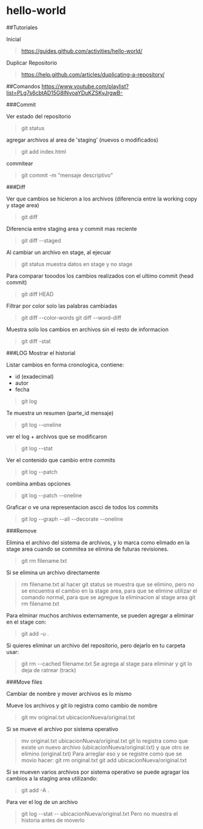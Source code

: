 # hello-world

##Tutoriales

Inicial
>https://guides.github.com/activities/hello-world/

Duplicar Repositorio
>https://help.github.com/articles/duplicating-a-repository/


##Comandos
https://www.youtube.com/playlist?list=PLg7s6cbtAD15G8lNyoaYDuKZSKyJrgwB-

###Commit

Ver estado del repositorio
>git status

agregar archivos al area de 'staging' (nuevos o modificados)
>git add index.html

commitear
>git commit -m "mensaje descriptivo"


###Diff

Ver que cambios se hicieron a los archivos (diferencia entre la working copy y stage area)
>git diff

Diferencia entre staging area y commit mas reciente
>git diff --staged

Al cambiar un archivo en stage, al ejecuar
>git status
muestra datos en stage y no stage

Para comparar tooodos los cambios realizados con el ultimo commit (head commit)
>git diff HEAD

Filtrar por color solo las palabras cambiadas
>git diff --color-words
>git diff --word-diff

Muestra solo los cambios en archivos sin el resto de informacion
>git diff -stat

###LOG
Mostrar el historial

Listar cambios en forma cronologica, contiene:
- id (exadecimal)
- autor
- fecha
>git log

Te muestra un resumen (parte_id mensaje)
>git log --oneline

ver el log + archivos que se modificaron
>git log --stat

Ver el contenido que cambio entre commits
>git log --patch

combina ambas opciones
>git log --patch --oneline

Graficar o ve una representacion ascci de todos los commits
>git log --graph --all --decorate --oneline


###Remove

Elimina el archivo del sistema de archivos, y lo marca como elimado en la stage area
cuando se commitea se elimina de futuras revisiones.
>git rm filename.txt

Si se elimina un archivo directamente
>rm filename.txt
al hacer git status se muestra que se elimino, pero no se encuentra el cambio en la stage area, para que se elimine utilizar el comando normal, para que se agregue la eliminacion al stage area
>git rm filename.txt

Para elminar muchos archivos externamente, se pueden agregar a eliminar en el stage con:
>git add -u .

Si quieres eliminar un archivo del repositorio, pero dejarlo en tu carpeta usar:
>git rm --cached filename.txt
Se agrega al stage para eliminar y git lo deja de ratrear (track)


###Move files

Cambiar de nombre y mover archivos es lo mismo

Mueve los archivos y git lo registra como cambio de nombre
>git mv original.txt ubicacionNueva/original.txt

Si se mueve el archivo por sistema operativo
>mv original.txt ubicacionNueva/original.txt
git lo registra como que existe un nuevo archivo (ubicacionNueva/original.txt) y que otro se elimino (original.txt)
Para arreglar eso y se registre como que se movio hacer:
>git rm original.txt
>git add ubicacionNueva/original.txt

Si se mueven varios archivos por sistema operativo se puede agragar los cambios a la staging area utilizando:
>git add -A .

Para ver el log de un archivo
>git log --stat -- ubicacionNueva/original.txt
Pero no muestra el historia antes de moverlo


